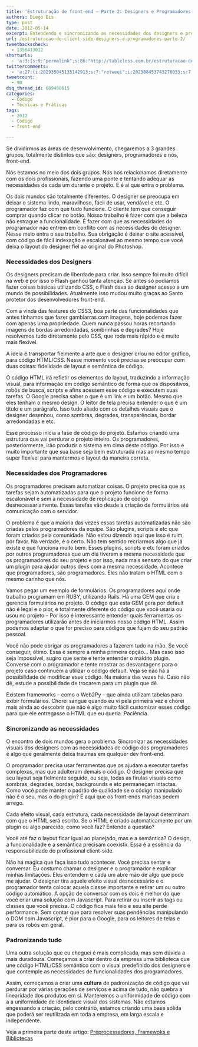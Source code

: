 ```yaml
---
title: 'Estruturação de front-end – Parte 2: Designers e Programadores'
authors: Diego Eis
type: post
date: 2012-05-14
excerpt: Entendendo e sincronizando as necessidades dos designers e programadores.
url: /estruturacao-de-client-side-designers-e-programadores-parte-2/
tweetbackscheck:
  - 1356413012
shorturls:
  - 'a:3:{s:9:"permalink";s:86:"http://tableless.com.br/estruturacao-de-client-side-designers-e-programadores-parte-2/";s:7:"tinyurl";s:26:"http://tinyurl.com/c3zy6om";s:4:"isgd";s:19:"http://is.gd/51TKyf";}'
twittercomments:
  - 'a:27:{i:202935045135142913;s:7:"retweet";i:202388453743276033;s:7:"retweet";i:202386698775175169;s:7:"retweet";i:202371810770173953;s:7:"retweet";i:202204810408239104;s:7:"retweet";i:202201758246768641;s:7:"retweet";i:202201478696402944;s:7:"retweet";i:202193045138046977;s:7:"retweet";i:202176837990887425;s:7:"retweet";i:202168539589787648;s:7:"retweet";i:208180192106127360;s:7:"retweet";i:208179202778857472;s:7:"retweet";i:205289390803660801;s:7:"retweet";i:205285620384399360;s:7:"retweet";i:205280147513933824;s:7:"retweet";i:212539214510825472;s:7:"retweet";i:212535390614208514;s:7:"retweet";i:212527455632752640;s:7:"retweet";i:218331347670933505;s:7:"retweet";i:218326760306130945;s:7:"retweet";i:218325913421619200;s:7:"retweet";i:218325753656389632;s:7:"retweet";i:227749172751790081;s:7:"retweet";i:237176533846994945;s:7:"retweet";i:235720289017802752;s:7:"retweet";i:258190348071870465;s:7:"retweet";i:270878768162304000;s:7:"retweet";}'
tweetcount:
  - 90
dsq_thread_id: 689490615
categories:
  - Código
  - Técnicas e Práticas
tags:
  - 2012
  - Código
  - front-end

---
```

Se dividirmos as áreas de desenvolvimento, chegaremos a 3 grandes grupos, totalmente distintos que são: designers, programadores e nós, front-end.

Nós estamos no meio dos dois grupos. Nós nos relacionamos diretamente com os dois profissionais, fazendo uma ponte e tentando adequar as necessidades de cada um durante o projeto. E é aí que entra o problema.

Os dois mundos são totalmente diferentes. O designer se preocupa em deixar o sistema lindo, maravilhoso, fácil de usar, vendável e etc. O programador faz com que tudo funcione. O cliente tem que conseguir comprar quando clicar no botão. Nosso trabalho é fazer com que a beleza não estrague a funcionalidade. É fazer com que as necessidades do programador não entrem em conflito com as necessidades do designer. Nesse meio entra o seu trabalho. Sua obrigação é deixar o site acessível, com código de fácil indexação e escalonável ao mesmo tempo que você deixa o layout do designer fiel ao original do Photoshop.

### Necessidades dos Designers

Os designers precisam de liberdade para criar. Isso sempre foi muito difícil na web e por isso o Flash ganhou tanta atenção. Se antes só podíamos fazer coisas básicas utilizando CSS, o Flash dava ao designer acesso a um mundo de possibilidades. Atualmente isso mudou muito graças ao Santo protetor dos desenvolvedores front-end.

Com a vinda das features do CSS3, boa parte das funcionalidades que antes tínhamos que fazer gambiarras com imagens, hoje podemos fazer com apenas uma propriedade. Quem nunca passou horas recortando imagens de bordas arredondadas, sombrinhas e degrades? Hoje resolvemos tudo diretamente pelo CSS, que roda mais rápido e é muito mais flexível.

A ideia é transportar fielmente a arte que o designer criou no editor gráfico, para código HTML/CSS. Nesse momento você precisa se preocupar com duas coisas: fidelidade de layout e semântica de código. 

O código HTML irá refletir os elementos do layout, traduzindo a informação visual, para informação em código semântico de forma que os dispositivos, robôs de busca, scripts e afins acessem esse código e executem suas tarefas. O Google precisa saber o que é um link e um botão. Mesmo que eles tenham o mesmo design. O leitor de tela precisa entender o que é um título e um parágrafo. Isso tudo aliado com os detalhes visuais que o designer desenhou, como sombras, degrades, transparências, bordar arredondadas e etc.

Esse processo inicia a fase de código do projeto. Estamos criando uma estrutura que vai perdurar o projeto inteiro. Os programadores, posteriormente, irão produzir o sistema em cima deste código. Por isso é muito importante que sua base seja bem estruturada mas ao mesmo tempo super flexível para mantermos o layout da maneira correta.

### Necessidades dos Programadores

Os programadores precisam automatizar coisas. O projeto precisa que as tarefas sejam automatizadas para que o projeto funcione de forma escalonável e sem a necessidade de replicação de código desnecessariamente. Essas tarefas vão desde a criação de formulários até comunicação com o servidor.

O problema é que a maioria das vezes essas tarefas automatizadas não são criadas pelos programadores da equipe. São plugins, scripts e etc que foram criados pela comunidade. Não estou dizendo aqui que isso é ruim, por favor. Na verdade, é o certo. Não tem sentido recriarmos algo que já existe e que funciona muito bem. Esses plugins, scripts e etc foram criados por outros programadores que um dia tiveram a mesma necessidade que os programadores do seu projeto e por isso, nada mais sensato do que criar um plugin para ajudar outros devs com a mesma necessidade. Acontece que programadores, são programadores. Eles não tratam o HTML com o mesmo carinho que nós.

Vamos pegar um exemplo de formulários. Os programadores aqui onde trabalho programam em RUBY, utilizando Rails. Há uma GEM que cria e gerencia formulários no projeto. O código que esta GEM gera por default não é legal e o pior, é totalmente diferente do código que você usaria ou usou no projeto &#8211; Por isso é interessante entender quais ferramentas os programadores utilizarão antes de iniciarmos nosso código HTML. Assim podemos adaptar o que for preciso para códigos que fujam do seu padrão pessoal.

Você não pode obrigar os programadores a fazerem tudo na mão. Se você conseguir, ótimo. Essa é sempre a minha primeira opção&#8230; Mas caso isso seja impossível, sugiro que sente e tente entender o maldito plugin. Converse com o programador e tente mostrar as desvantagens para o projeto caso continuem a utilizar o código default. Veja se não há a possibilidade de modificar esse código. Na maioria das vezes há. Caso não dê, estude a possibilidade de trocarem para um plugin que dê.

Existem frameworks &#8211; como o Web2Py &#8211; que ainda utilizam tabelas para exibir formulários. Chorei sangue quando eu vi pela primeira vez e chorei mais ainda ao descobrir que não é algo muito fácil customizar esses código para que ele entregasse o HTML que eu queria. Paciência.

### Sincronizando as necessidades

O encontro de dois mundos gera o problema. Sincronizar as necessidades visuais dos designers com as necessidades de código dos programadores é algo que geralmente deixa traumas em qualquer dev front-end.

O programador precisa usar ferramentas que os ajudam a executar tarefas complexas, mas que adulteram demais o código. O designer precisa que seu layout seja fielmente seguido, ou seja, todas as firulas visuais como sombras, degrades, bordas, backgrounds e etc permaneçam intactas. Como você pode manter o padrão de qualidade se o código manipulado não é o seu, mas o do plugin? É aqui que os front-ends maricas pedem arrego. 

Cada efeito visual, cada estrutura, cada necessidade de layout determinam com que o HTML será escrito. Se o HTML é criado automaticamente por um plugin ou algo parecido, como você faz? Entende a questão?
  
Você até faz o layout ficar igual ao planejado, mas e a semântica? O design, a funcionalidade e a semântica precisam coexistir. Essa é a essência da responsabilidade do profissional client-side.

Não há mágica que faça isso tudo acontecer. Você precisa sentar e conversar. Eu costumo chamar o designer e o programador e explicar minhas limitações. Eles entendem e cada um abre mão de algo que pode me ajudar. O designer tira aquele efeito visual desnecessário e o programador tenta colocar aquela classe importante e retirar um ou outro código automático. A opção de conversar com os dois é melhor do que você criar uma solução com Javascript. Para retirar ou inserir as tags ou classes que você precisa. O código fica mais feio e seu site perde performance. Sem contar que para resolver suas pendências manipulando o DOM com Javascript, é pior para o Google, para os leitores de telas e para os robôs em geral.

### Padronizando tudo

Uma outra solução que eu cheguei é mais complicada, mas sem dúvida a mais duradoura. Começamos a criar dentro da empresa uma biblioteca que une código HTML/CSS semântico com o visual predefinido dos designers e que contemple as necessidades de funcionalidades dos programadores.

Assim, começamos a criar uma **cultura** de padronização de código que vai perdurar por várias gerações de serviços e acima de tudo, não quebra a linearidade dos produtos em si. Manteremos a uniformidade de código com a a uniformidade de identidade visual dos sistemas. Não estamos engessando a criação, pelo contrário, estamos criando uma base sólida que poderá ser reutilizada em toda a empresa, em larga escala e independente.

Veja a primeira parte deste artigo: [Préprocessadores, Framewoks e Bibliotecas][1]

 [1]: http://tableless.com.br/estruturacao-de-client-side-preprocessadores-framewoks-e-bibliotecas-parte-1/ "Estruturação de Client-side – Parte 1: Préprocessadores, Framewoks e Bibliotecas"